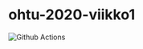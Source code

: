 # ohtu-2020-viikko1
![Github Actions](https://github.com/Hipsterisiili/ohtu-2020-viikko1/workflows/Java%20CI%20with%20Gradle/badge.svg)
